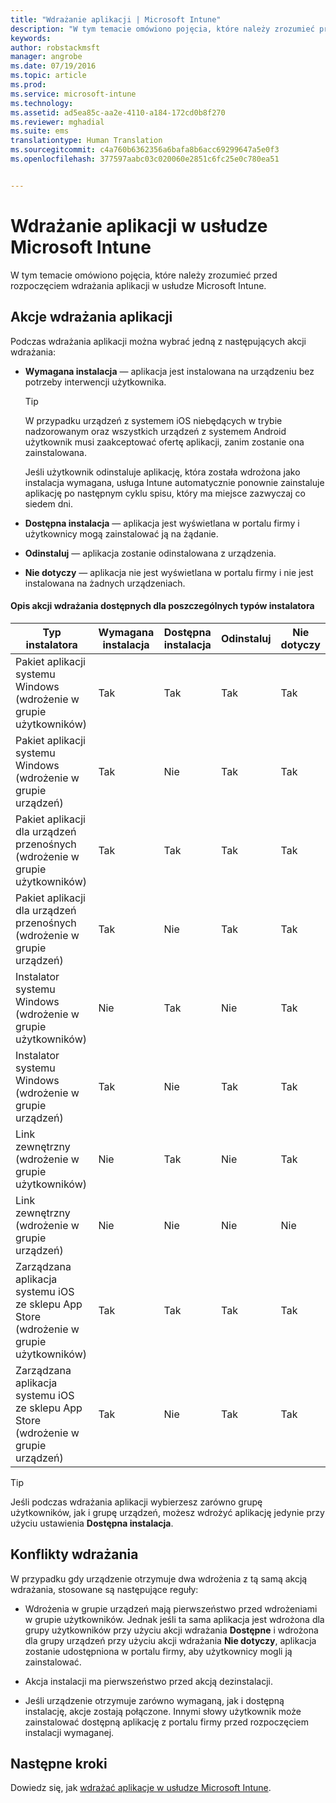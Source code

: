 ```yaml
---
title: "Wdrażanie aplikacji | Microsoft Intune"
description: "W tym temacie omówiono pojęcia, które należy zrozumieć przed rozpoczęciem wdrażania aplikacji w usłudze Intune."
keywords: 
author: robstackmsft
manager: angrobe
ms.date: 07/19/2016
ms.topic: article
ms.prod: 
ms.service: microsoft-intune
ms.technology: 
ms.assetid: ad5ea85c-aa2e-4110-a184-172cd0b8f270
ms.reviewer: mghadial
ms.suite: ems
translationtype: Human Translation
ms.sourcegitcommit: c4a760b6362356a6bafa8b6acc69299647a5e0f3
ms.openlocfilehash: 377597aabc03c020060e2851c6fc25e0c780ea51


---
```


# Wdrażanie aplikacji w usłudze Microsoft Intune

W tym temacie omówiono pojęcia, które należy zrozumieć przed rozpoczęciem wdrażania aplikacji w usłudze Microsoft Intune.


## Akcje wdrażania aplikacji
Podczas wdrażania aplikacji można wybrać jedną z następujących akcji wdrażania:

-   **Wymagana instalacja** — aplikacja jest instalowana na urządzeniu bez potrzeby interwencji użytkownika.

    > [!TIP]
    > W przypadku urządzeń z systemem iOS niebędących w trybie nadzorowanym oraz wszystkich urządzeń z systemem Android użytkownik musi zaakceptować ofertę aplikacji, zanim zostanie ona zainstalowana.
    >
    >  Jeśli użytkownik odinstaluje aplikację, która została wdrożona jako instalacja wymagana, usługa Intune automatycznie ponownie zainstaluje aplikację po następnym cyklu spisu, który ma miejsce zazwyczaj co siedem dni.

-   **Dostępna instalacja** — aplikacja jest wyświetlana w portalu firmy i użytkownicy mogą zainstalować ją na żądanie.

-   **Odinstaluj** — aplikacja zostanie odinstalowana z urządzenia.

-   **Nie dotyczy** — aplikacja nie jest wyświetlana w portalu firmy i nie jest instalowana na żadnych urządzeniach.

#### Opis akcji wdrażania dostępnych dla poszczególnych typów instalatora

|Typ instalatora|Wymagana instalacja|Dostępna instalacja|Odinstaluj|Nie dotyczy|
|------------------|--------------------|---------------------|-------------|------------------|
|Pakiet aplikacji systemu Windows (wdrożenie w grupie użytkowników)|Tak|Tak|Tak|Tak|
|Pakiet aplikacji systemu Windows (wdrożenie w grupie urządzeń)|Tak|Nie|Tak|Tak|
|Pakiet aplikacji dla urządzeń przenośnych (wdrożenie w grupie użytkowników)|Tak|Tak|Tak|Tak|
|Pakiet aplikacji dla urządzeń przenośnych (wdrożenie w grupie urządzeń)|Tak|Nie|Tak|Tak|
|Instalator systemu Windows (wdrożenie w grupie użytkowników)|Nie|Tak|Nie|Tak|
|Instalator systemu Windows (wdrożenie w grupie urządzeń)|Tak|Nie|Tak|Tak|
|Link zewnętrzny (wdrożenie w grupie użytkowników)|Nie|Tak|Nie|Tak|
|Link zewnętrzny (wdrożenie w grupie urządzeń)|Nie|Nie|Nie|Nie|
|Zarządzana aplikacja systemu iOS ze sklepu App Store (wdrożenie w grupie użytkowników)|Tak|Tak|Tak|Tak|
|Zarządzana aplikacja systemu iOS ze sklepu App Store (wdrożenie w grupie urządzeń)|Tak|Nie|Tak|Tak|
> [!TIP]
> Jeśli podczas wdrażania aplikacji wybierzesz zarówno grupę użytkowników, jak i grupę urządzeń, możesz wdrożyć aplikację jedynie przy użyciu ustawienia **Dostępna instalacja**.

## Konflikty wdrażania
W przypadku gdy urządzenie otrzymuje dwa wdrożenia z tą samą akcją wdrażania, stosowane są następujące reguły:

-   Wdrożenia w grupie urządzeń mają pierwszeństwo przed wdrożeniami w grupie użytkowników. Jednak jeśli ta sama aplikacja jest wdrożona dla grupy użytkowników przy użyciu akcji wdrażania **Dostępne** i wdrożona dla grupy urządzeń przy użyciu akcji wdrażania **Nie dotyczy**, aplikacja zostanie udostępniona w portalu firmy, aby użytkownicy mogli ją zainstalować.

-   Akcja instalacji ma pierwszeństwo przed akcją dezinstalacji.

-   Jeśli urządzenie otrzymuje zarówno wymaganą, jak i dostępną instalację, akcje zostają połączone. Innymi słowy użytkownik może zainstalować dostępną aplikację z portalu firmy przed rozpoczęciem instalacji wymaganej.


## Następne kroki

Dowiedz się, jak [wdrażać aplikacje w usłudze Microsoft Intune](deploy-apps-in-microsoft-intune.md).



<!--HONumber=Jul16_HO4-->



